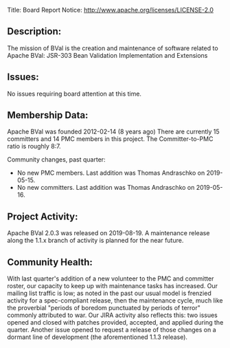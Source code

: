 Title: Board Report
Notice: http://www.apache.org/licenses/LICENSE-2.0

## Description:
The mission of BVal is the creation and maintenance of software related to 
Apache BVal: JSR-303 Bean Validation Implementation and Extensions

## Issues:
No issues requiring board attention at this time.

## Membership Data:
Apache BVal was founded 2012-02-14 (8 years ago)
There are currently 15 committers and 14 PMC members in this project.
The Committer-to-PMC ratio is roughly 8:7.

Community changes, past quarter:
- No new PMC members. Last addition was Thomas Andraschko on 2019-05-15.
- No new committers. Last addition was Thomas Andraschko on 2019-05-16.

## Project Activity:
Apache BVal 2.0.3 was released on 2019-08-19. A maintenance release
along the 1.1.x branch of activity is planned for the near future.

## Community Health:
With last quarter's addition of a new volunteer to the PMC and
committer roster, our capacity to keep up with maintenance tasks has
increased. Our mailing list traffic is low; as noted in the past
our usual model is frenzied activity for a spec-compliant release,
then the maintenance cycle, much like the proverbial "periods of
boredom punctuated by periods of terror" commonly attributed to war.
Our JIRA activity also reflects this: two issues opened and closed
with patches provided, accepted, and applied during the quarter.
Another issue opened to request a release of those changes on a
dormant line of development (the aforementioned 1.1.3 release).